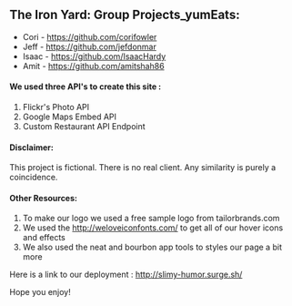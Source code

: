 
## The Iron Yard: Group Projects_yumEats:

* Cori - https://github.com/corifowler
* Jeff - https://github.com/jefdonmar
* Isaac - https://github.com/IsaacHardy
* Amit - https://github.com/amitshah86

#### We used three API's to create this site :

1.	Flickr's Photo API
2.	Google Maps Embed API
3.	Custom Restaurant API Endpoint

#### Disclaimer:

This project is fictional. There is no real client. Any similarity is purely a coincidence. 

#### Other Resources:

1. To make our logo we used a free sample logo from tailorbrands.com 
2. We used the http://weloveiconfonts.com/ to get all of our hover icons and effects
3. We also used the neat and bourbon app tools to styles our page a bit more 

Here is a link to our deployment : http://slimy-humor.surge.sh/

Hope you enjoy!
